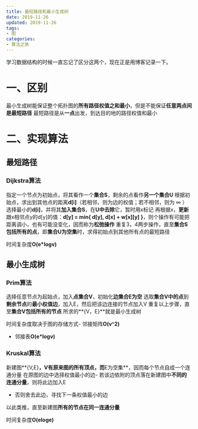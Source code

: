 ```yaml
---
title: 最短路径和最小生成树
date: 2019-11-26
updated: 2019-11-26
tags:
- 图
categories:
- 算法之旅
---
```


学习数据结构的时候一直忘记了区分这两个，现在正是用博客记录一下。
# 一、区别
最小生成树能保证整个拓扑图的**所有路径权值之和最小**，但是不能保证**任意两点间是最短路径**
最短路径是从**一点**出发，到达目的地的路径权值和最小

# 二、实现算法
## 最短路径
### Dijkstra算法
指定一个节点为初始点，将其看作一个**集合S**，剩余的点看作**另一个集合U**
根据初始点，求出到其他点的距离**d[i]**（若相邻，则为边的权值；若不相邻，则为 ∞ ）
选择最小的**d[i]**，并将其**加入集合S**，在**U中去除**它，暂时用x标记
再根据x，**更新**跟x相邻点y的d[y]的值：**d[y] = min{ d[y], d[x] + w[x][y] }**，则个操作有可能把距离调小，也有可能没变化，因而称为**松弛操作**
重复3，4两步操作，直至**集合S包括所有的点**，即**集合U为空集**时，求得初始点到其他所有点的最短路径

时间复杂度**O(e*logv)**

## 最小生成树
### Prim算法
选择任意节点为起始点，加入**点集合V**，初始化**边集合E为空**
选取**集合V中的点**到**剩余节点**的**最小权值边**，加入E，然后把该边连接的节点加入V
重复以上步骤，直至**集合V包括所有的节点**
所求的**{V，E}**就是最小生成树

时间复杂度取决于图的存储方式- 邻接矩阵**O(v^2)**
- 邻接表**O(e*logv)**


### Kruskal算法
新建图**{V,E}**，**V有原来图的所有顶点**，而**E为空集**，因而每个节点自成一个连通分量
在原图的边中选择权值最小的边- 若该边依附的顶点落在新建图中**不同的连通分量**，则将此边加入E
- 否则舍去此边，寻找下一条权值最小的边

以此类推，直至新建图**所有的节点在同一连通分量**

时间复杂度**O(eloge)**

